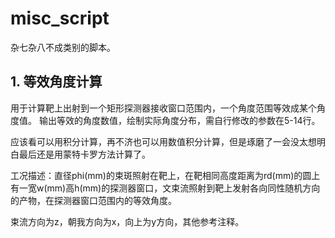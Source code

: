 # misc_script
杂七杂八不成类别的脚本。
## 1. 等效角度计算
用于计算靶上出射到一个矩形探测器接收窗口范围内，一个角度范围等效成某个角度值。
输出等效的角度数值，绘制实际角度分布，需自行修改的参数在5-14行。

应该看可以用积分计算，再不济也可以用数值积分计算，但是琢磨了一会没太想明白最后还是用蒙特卡罗方法计算了。

工况描述：直径phi(mm)的束斑照射在靶上，在靶相同高度距离为rd(mm)的圆上有一宽w(mm)高h(mm)的探测器窗口，文束流照射到靶上发射各向同性随机方向的产物，在探测器窗口范围内的等效角度。

束流方向为z，朝我方向为x，向上为y方向，其他参考注释。